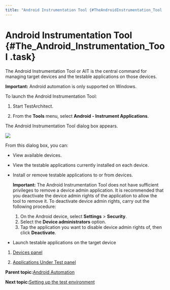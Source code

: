 ```yaml
---
title: "Android Instrumentation Tool {#TheAndroidInstrumentation_Tool .task}"
---
```


# Android Instrumentation Tool {#The_Android_Instrumentation_Tool .task}

The Android Instrumentation Tool or AIT is the central command for managing target devices and the testable applications on those devices.

**Important:** Android automation is only supported on Windows.

To launch the Android Instrumentation Tool:

1.  Start TestArchitect.

2.  From the **Tools** menu, select **Android - Instrument Applications**.


The Android Instrumentation Tool dialog box appears.

![](../Images/AIT_Android.png)

From this dialog box, you can:

-   View available devices.
-   View the testable applications currently installed on each device.
-   Install or remove testable applications to or from devices.

    **Important:** The Android Instrumentation Tool does not have sufficient privileges to remove a device admin application. It is recommended that you deactivate the device admin rights of the application to allow the tool to remove it. To deactivate device admin rights, carry out the following procedure:

    1.  On the Android device, select **Settings** \> **Security**.
    2.  Select the **Device administrators** option.
    3.  Tap the application you want to disable device admin rights of, then click **Deactivate**.
-   Launch testable applications on the target device

1.  [Devices panel](../../Android/Topics/Devices_area.md)  

2.  [Applications Under Test panel](../../Android/Topics/Application_under_test_area.md)  


**Parent topic:**[Android Automation](../../Android/Topics/Android_Automation_begin.md)

**Next topic:**[Setting up the test environment](../../Android/Topics/Setting_up_the_test_enviroment.md)

